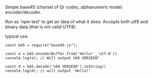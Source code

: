 Simple base45 (charset of Qr codes, alphanumeric mode) encoder/decoder.

Run as 'npm test' to get an idea of what it does. Accepts both utf8 and binary data (that is not valid UTF8).

typical use:

```
const b45 = require("base45-js");

const e = b45.encode(Buffer.from('Hello!','utf-8'))
console.log(e); // Will output %69 VD92EX0"

const d = b45.decode('%69 VD92EX0').toString()
console.log(d); // will output 'Hello!'
```

